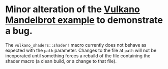 # Minor alteration of the [Vulkano Mandelbrot example](https://github.com/vulkano-rs/vulkano-www/blob/master/examples/guide-mandelbrot.rs) to demonstrate a bug.

The `vulkano_shaders::shader!` macro currently does not behave as expected with the `path` parameter. Changes to the file at `path` will not be incoporated until something forces a rebuild of the file containing the shader macro (a clean build, or a change to that file).